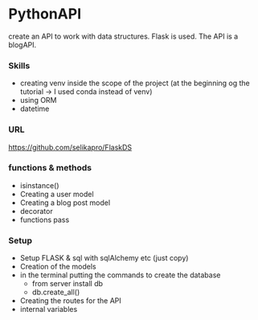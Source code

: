 # PythonAPI
 create an API to work with data structures. Flask is used. The API is a blogAPI.

 ### Skills
 - creating venv inside the scope of the project (at the beginning og the tutorial -> I used conda instead of venv)
 - using ORM
 - datetime

 ### URL
 https://github.com/selikapro/FlaskDS


### functions & methods
- isinstance()
- Creating a user model
- Creating a blog post model
- decorator
- functions pass

### Setup
- Setup FLASK & sql with sqlAlchemy etc (just copy)
- Creation of the models
- in the terminal putting the commands to create the database
    - from server install db
    - db.create_all()
- Creating the routes for the API
- internal variables
